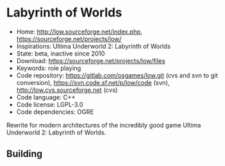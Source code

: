 # Labyrinth of Worlds

- Home: http://low.sourceforge.net/index.php, https://sourceforge.net/projects/low/
- Inspirations: Ultima Underworld 2: Labyrinth of Worlds
- State: beta, inactive since 2010
- Download: https://sourceforge.net/projects/low/files
- Keywords: role playing
- Code repository: https://gitlab.com/osgames/low.git (cvs and svn to git conversion), https://svn.code.sf.net/p/low/code (svn), http://low.cvs.sourceforge.net (cvs)
- Code language: C++
- Code license: LGPL-3.0
- Code dependencies: OGRE

Rewrite for modern architectures of the incredibly good game Ultima Underworld 2: Labyrinth of Worlds.

## Building
